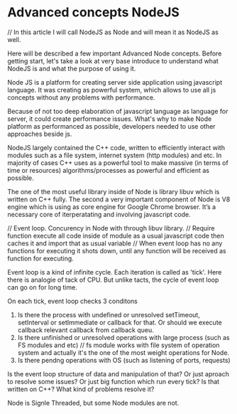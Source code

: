 # Advanced concepts NodeJS

// In this article I will call NodeJS as Node and will mean it as NodeJS as well.

Here will be described a few important Advanced Node concepts.
Before getting start, let's take a look at very base introduce to understand what NodeJS is and what the purpose of using it.

Node JS is a platform for creating server side application using javascript language.
It was creating as powerful system, which allows to use all js concepts without any problems with performance.

Because of not too deep elaboration of javascript language as language for server, it could create performance issues.
What's why to make Node platform as performanced as possible, developers needed to use other approaches beside js.

NodeJS largely contained the C++ code, written to efficiently interact with modules such as a file system, internet system (http modules) and etc.
In majority of cases C++ uses as a powerful tool to make massive (in terms of time or resources) algorithms/processes as powerful and efficient as possible.

The one of the most useful library inside of Node is library libuv which is written on C++ fully.
The second a very important component of Node is V8 engine which is using as core engine for Google Chrome browser. It’s a necessary core of iterperatating and involving javascript code.


// Event loop. Concurency in Node with through libuv library.
// Require function execute all code inside of module as a usual javascript code then caches it and import that as usual variable
// When event loop has no any functions for executing it shots down, until any function will be received as function for executing.


Event loop is a kind of infinite cycle. Each iteration is called as 'tick'.  Here there is analogie of tack of CPU. But unlike tacts, the cycle of event loop can go on for long time. 

On each tick, event loop checks 3 conditons
1) Is there the process with undefined or unresolved setTimeout, setInterval or setImmediate or callback for that. Or should we execute callback relevant callback from callback queu.
2) Is there unfinished or unresolved operations with large process (such as FS modules and etc) // fs module works with file system of operation system and actually it's the one of the most weight operations for Node.
3) Is there pendng operations with OS (such as listening of ports, requests) 

Is the event loop structure of data and manipulation of that? Or just aproach to resolve some issues? Or just big function which run every tick?
Is that written on C++? 
What kind of problems resolve it?

Node is Signle Threaded, but some Node modules are not.

